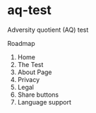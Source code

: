 # aq-test
Adversity quotient (AQ) test

Roadmap
1. Home
2. The Test
3. About Page
4. Privacy
5. Legal
6. Share buttons
7. Language support
